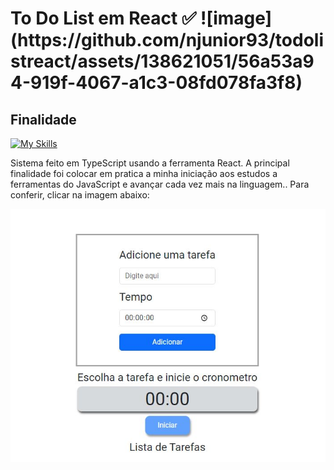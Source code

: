 <h1>To Do List em React ✅ ![image](https://github.com/njunior93/todolistreact/assets/138621051/56a53a94-919f-4067-a1c3-08fd078fa3f8)
</h1>

<h2>Finalidade</h2>

[![My Skills](https://skillicons.dev/icons?i=react)](https://skillicons.dev)

Sistema feito em TypeScript usando a ferramenta React. A principal finalidade foi colocar em pratica a minha iniciação aos estudos a ferramentas do JavaScript e avançar cada vez mais na linguagem.. Para conferir, clicar na imagem abaixo:

<p><a href="https://todolistreact-ivory.vercel.app/"><img src="/img/todolist.JPG"></a></p>
